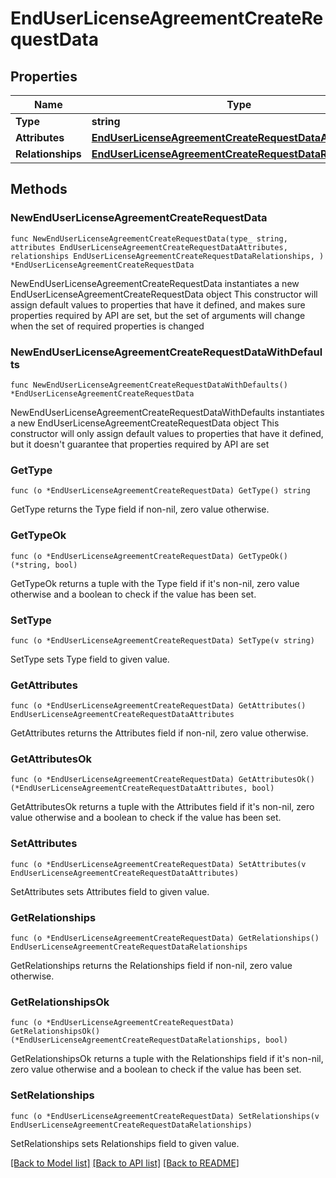 # EndUserLicenseAgreementCreateRequestData

## Properties

Name | Type | Description | Notes
------------ | ------------- | ------------- | -------------
**Type** | **string** |  | 
**Attributes** | [**EndUserLicenseAgreementCreateRequestDataAttributes**](EndUserLicenseAgreementCreateRequest_data_attributes.md) |  | 
**Relationships** | [**EndUserLicenseAgreementCreateRequestDataRelationships**](EndUserLicenseAgreementCreateRequest_data_relationships.md) |  | 

## Methods

### NewEndUserLicenseAgreementCreateRequestData

`func NewEndUserLicenseAgreementCreateRequestData(type_ string, attributes EndUserLicenseAgreementCreateRequestDataAttributes, relationships EndUserLicenseAgreementCreateRequestDataRelationships, ) *EndUserLicenseAgreementCreateRequestData`

NewEndUserLicenseAgreementCreateRequestData instantiates a new EndUserLicenseAgreementCreateRequestData object
This constructor will assign default values to properties that have it defined,
and makes sure properties required by API are set, but the set of arguments
will change when the set of required properties is changed

### NewEndUserLicenseAgreementCreateRequestDataWithDefaults

`func NewEndUserLicenseAgreementCreateRequestDataWithDefaults() *EndUserLicenseAgreementCreateRequestData`

NewEndUserLicenseAgreementCreateRequestDataWithDefaults instantiates a new EndUserLicenseAgreementCreateRequestData object
This constructor will only assign default values to properties that have it defined,
but it doesn't guarantee that properties required by API are set

### GetType

`func (o *EndUserLicenseAgreementCreateRequestData) GetType() string`

GetType returns the Type field if non-nil, zero value otherwise.

### GetTypeOk

`func (o *EndUserLicenseAgreementCreateRequestData) GetTypeOk() (*string, bool)`

GetTypeOk returns a tuple with the Type field if it's non-nil, zero value otherwise
and a boolean to check if the value has been set.

### SetType

`func (o *EndUserLicenseAgreementCreateRequestData) SetType(v string)`

SetType sets Type field to given value.


### GetAttributes

`func (o *EndUserLicenseAgreementCreateRequestData) GetAttributes() EndUserLicenseAgreementCreateRequestDataAttributes`

GetAttributes returns the Attributes field if non-nil, zero value otherwise.

### GetAttributesOk

`func (o *EndUserLicenseAgreementCreateRequestData) GetAttributesOk() (*EndUserLicenseAgreementCreateRequestDataAttributes, bool)`

GetAttributesOk returns a tuple with the Attributes field if it's non-nil, zero value otherwise
and a boolean to check if the value has been set.

### SetAttributes

`func (o *EndUserLicenseAgreementCreateRequestData) SetAttributes(v EndUserLicenseAgreementCreateRequestDataAttributes)`

SetAttributes sets Attributes field to given value.


### GetRelationships

`func (o *EndUserLicenseAgreementCreateRequestData) GetRelationships() EndUserLicenseAgreementCreateRequestDataRelationships`

GetRelationships returns the Relationships field if non-nil, zero value otherwise.

### GetRelationshipsOk

`func (o *EndUserLicenseAgreementCreateRequestData) GetRelationshipsOk() (*EndUserLicenseAgreementCreateRequestDataRelationships, bool)`

GetRelationshipsOk returns a tuple with the Relationships field if it's non-nil, zero value otherwise
and a boolean to check if the value has been set.

### SetRelationships

`func (o *EndUserLicenseAgreementCreateRequestData) SetRelationships(v EndUserLicenseAgreementCreateRequestDataRelationships)`

SetRelationships sets Relationships field to given value.



[[Back to Model list]](../README.md#documentation-for-models) [[Back to API list]](../README.md#documentation-for-api-endpoints) [[Back to README]](../README.md)


